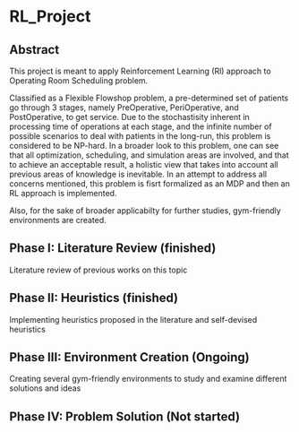 # RL_Project
## Abstract
This project is meant to apply Reinforcement Learning (Rl) approach to Operating Room Scheduling problem. 

Classified as a Flexible Flowshop problem, a pre-determined set of patients go through 3 stages, namely PreOperative, PeriOperative, and PostOperative, to get service. Due to the stochastisity inherent in processing time of operations at each stage, and the infinite number of possible scenarios to deal with patients in the long-run, this problem is considered to be NP-hard. In a broader look to this problem, one can see that all optimization, scheduling, and simulation areas are involved, and that to achieve an acceptable result, a holistic view that takes into account all previous areas of knowledge is inevitable. In an attempt to address all concerns mentioned, this problem is fisrt formalized as an MDP and then an RL approach is implemented.

Also, for the sake of broader applicabilty for further studies, gym-friendly environments are created.

## Phase I: Literature Review (finished)
Literature review of previous works on this topic
## Phase II: Heuristics (finished)
Implementing heuristics proposed in the literature and self-devised heuristics
## Phase III: Environment Creation (Ongoing)
Creating several gym-friendly environments to study and examine different solutions and ideas
## Phase IV: Problem Solution (Not started) 

